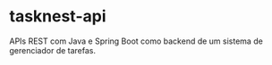 # tasknest-api
APIs REST com Java e Spring Boot como backend de um sistema de gerenciador de tarefas.

